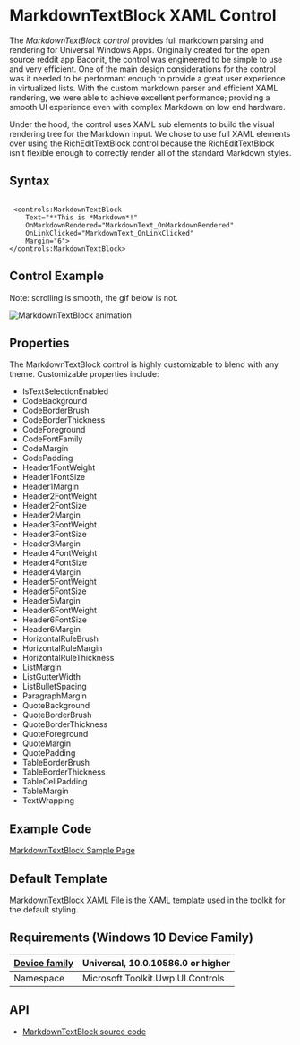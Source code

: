 # MarkdownTextBlock XAML Control 

The *MarkdownTextBlock control* provides full markdown parsing and rendering for Universal Windows Apps. Originally created for the open source reddit app Baconit, the control was engineered to be simple to use and very efficient. One of the main design considerations for the control was it needed to be performant enough to provide a great user experience in virtualized lists. With the custom markdown parser and efficient XAML rendering, we were able to achieve excellent performance; providing a smooth UI experience even with complex Markdown on low end hardware.

Under the hood, the control uses XAML sub elements to build the visual rendering tree for the Markdown input. We chose to use full XAML elements over using the RichEditTextBlock control because the RichEditTextBlock isn’t flexible enough to correctly render all of the standard Markdown styles.

## Syntax

```xaml

 <controls:MarkdownTextBlock
    Text="**This is *Markdown*!"
    OnMarkdownRendered="MarkdownText_OnMarkdownRendered"
    OnLinkClicked="MarkdownText_OnLinkClicked"
    Margin="6">
</controls:MarkdownTextBlock>

```

## Control Example
Note: scrolling is smooth, the gif below is not.

![MarkdownTextBlock animation](../resources/images/Controls-MarkdownTextBlock.gif "MarkdownTextBlock")

## Properties

The MarkdownTextBlock control is highly customizable to blend with any theme. Customizable properties include:
* IsTextSelectionEnabled
* CodeBackground
* CodeBorderBrush
* CodeBorderThickness
* CodeForeground
* CodeFontFamily
* CodeMargin
* CodePadding
* Header1FontWeight
* Header1FontSize
* Header1Margin
* Header2FontWeight
* Header2FontSize
* Header2Margin
* Header3FontWeight
* Header3FontSize
* Header3Margin
* Header4FontWeight
* Header4FontSize
* Header4Margin
* Header5FontWeight
* Header5FontSize
* Header5Margin
* Header6FontWeight
* Header6FontSize
* Header6Margin
* HorizontalRuleBrush
* HorizontalRuleMargin
* HorizontalRuleThickness
* ListMargin
* ListGutterWidth
* ListBulletSpacing
* ParagraphMargin
* QuoteBackground
* QuoteBorderBrush
* QuoteBorderThickness
* QuoteForeground
* QuoteMargin
* QuotePadding
* TableBorderBrush
* TableBorderThickness
* TableCellPadding
* TableMargin
* TextWrapping

## Example Code

[MarkdownTextBlock Sample Page](../../Microsoft.Toolkit.Uwp.SampleApp/SamplePages/MarkdownTextBlock)

## Default Template 

[MarkdownTextBlock XAML File](../..//Microsoft.Toolkit.Uwp.UI.Controls/MarkdownTextBlock/MarkdownTextBlock.xaml) is the XAML template used in the toolkit for the default styling.

## Requirements (Windows 10 Device Family)

| [Device family](http://go.microsoft.com/fwlink/p/?LinkID=526370) | Universal, 10.0.10586.0 or higher |
| --- | --- |
| Namespace | Microsoft.Toolkit.Uwp.UI.Controls |

## API

* [MarkdownTextBlock source code](../..//Microsoft.Toolkit.Uwp.UI.Controls/MarkdownTextBlock)

